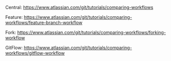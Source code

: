 Central: https://www.atlassian.com/git/tutorials/comparing-workflows


Feature: https://www.atlassian.com/git/tutorials/comparing-workflows/feature-branch-workflow

Fork: https://www.atlassian.com/git/tutorials/comparing-workflows/forking-workflow

GitFlow: https://www.atlassian.com/git/tutorials/comparing-workflows/gitflow-workflow
